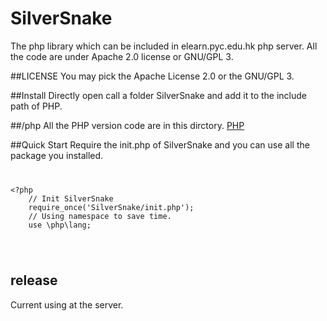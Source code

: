 SilverSnake
============

The php library which can be included in elearn.pyc.edu.hk php server.
All the code are under Apache 2.0 license or GNU/GPL 3. 

##LICENSE
You may pick the Apache License 2.0 or the GNU/GPL 3.

##Install
Directly open call a folder SilverSnake and add it to the include path of PHP.

##/php
All the PHP version code are in this dirctory.
[PHP](http://php.net/)

##Quick Start
Require the init.php of SilverSnake and you can use all the package you installed.
<code>
<pre>
&lt;?php
	// Init SilverSnake
	require_once('SilverSnake/init.php');
	// Using namespace to save time.
	use \php\lang;
</pre>
</code>

## release
Current using at the server.
